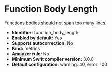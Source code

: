 # Function Body Length

Functions bodies should not span too many lines.

* **Identifier:** function_body_length
* **Enabled by default:** Yes
* **Supports autocorrection:** No
* **Kind:** metrics
* **Analyzer rule:** No
* **Minimum Swift compiler version:** 3.0.0
* **Default configuration:** warning: 40, error: 100